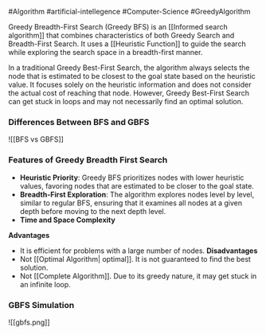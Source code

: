 #Algorithm #artificial-intellegence #Computer-Science #GreedyAlgorithm

Greedy Breadth-First Search (Greedy BFS) is an [[Informed search algorithm]] that combines characteristics of both Greedy Search and Breadth-First Search. It uses a  [[Heuristic Function]] to guide the search while exploring the search space in a breadth-first manner.

In a traditional Greedy Best-First Search, the algorithm always selects the node that is estimated to be closest to the goal state based on the heuristic value. It focuses solely on the heuristic information and does not consider the actual cost of reaching that node. However, Greedy Best-First Search can get stuck in loops and may not necessarily find an optimal solution.

### Differences Between BFS and GBFS
![[BFS vs GBFS]]

### Features of Greedy Breadth First Search
- **Heuristic Priority**: Greedy BFS prioritizes nodes with lower heuristic values, favoring nodes that are estimated to be closer to the goal state.
- **Breadth-First Exploration**: The algorithm explores nodes level by level, similar to regular BFS, ensuring that it examines all nodes at a given depth before moving to the next depth level.
- **Time and Space Complexity**

**Advantages**
- It is efficient for problems with a large number of nodes.
**Disadvantages**
- Not [[Optimal Algorithm| optimal]]. It is not guaranteed to find the best solution.
- Not [[Complete Algorithm]]. Due to its greedy nature, it may get stuck in an infinite loop.
### GBFS Simulation
![[gbfs.png]]
